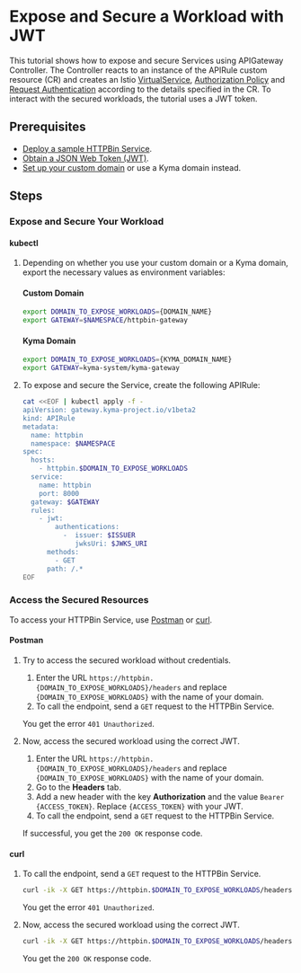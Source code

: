 # Expose and Secure a Workload with JWT

This tutorial shows how to expose and secure Services using APIGateway Controller. The Controller reacts to an instance of the APIRule custom resource (CR) and creates an Istio [VirtualService](https://istio.io/latest/docs/reference/config/networking/virtual-service/), [Authorization Policy](https://istio.io/latest/docs/reference/config/security/authorization-policy/) and [Request Authentication](https://istio.io/latest/docs/reference/config/security/request_authentication/) according to the details specified in the CR. To interact with the secured workloads, the tutorial uses a JWT token.

## Prerequisites

* [Deploy a sample HTTPBin Service](../../01-00-create-workload.md).
* [Obtain a JSON Web Token (JWT)](../01-51-get-jwt.md).
* [Set up your custom domain](../../01-10-setup-custom-domain-for-workload.md) or use a Kyma domain instead.

## Steps

### Expose and Secure Your Workload

#### **kubectl**

1. Depending on whether you use your custom domain or a Kyma domain, export the necessary values as environment variables:
  
    <!-- tabs:start -->
    #### **Custom Domain**
        
    ```bash
    export DOMAIN_TO_EXPOSE_WORKLOADS={DOMAIN_NAME}
    export GATEWAY=$NAMESPACE/httpbin-gateway
    ```
    #### **Kyma Domain**

    ```bash
    export DOMAIN_TO_EXPOSE_WORKLOADS={KYMA_DOMAIN_NAME}
    export GATEWAY=kyma-system/kyma-gateway
    ```
    <!-- tabs:end --> 

2. To expose and secure the Service, create the following APIRule:
    
    ```bash
    cat <<EOF | kubectl apply -f -
    apiVersion: gateway.kyma-project.io/v1beta2
    kind: APIRule
    metadata:
      name: httpbin
      namespace: $NAMESPACE
    spec:
      hosts: 
        - httpbin.$DOMAIN_TO_EXPOSE_WORKLOADS
      service:
        name: httpbin
        port: 8000
      gateway: $GATEWAY
      rules:
        - jwt:
            authentications:
              -  issuer: $ISSUER
                 jwksUri: $JWKS_URI
          methods:
            - GET
          path: /.*
    EOF
    ```

### Access the Secured Resources

To access your HTTPBin Service, use [Postman](https://www.postman.com) or [curl](https://curl.se).

<!-- tabs:start -->
#### **Postman**

1. Try to access the secured workload without credentials.
    1. Enter the URL `https://httpbin.{DOMAIN_TO_EXPOSE_WORKLOADS}/headers` and replace `{DOMAIN_TO_EXPOSE_WORKLOADS}` with the name of your domain. 
    2. To call the endpoint, send a `GET` request to the HTTPBin Service. 

    You get the error `401 Unauthorized`.

2. Now, access the secured workload using the correct JWT.
    1. Enter the URL `https://httpbin.{DOMAIN_TO_EXPOSE_WORKLOADS}/headers` and replace `{DOMAIN_TO_EXPOSE_WORKLOADS}` with the name of your domain. 
    2. Go to the **Headers** tab. 
    3. Add a new header with the key **Authorization** and the value `Bearer {ACCESS_TOKEN}`. Replace `{ACCESS_TOKEN}` with your JWT.
    4. To call the endpoint, send a `GET` request to the HTTPBin Service. 

    If successful, you get the `200 OK` response code.


#### **curl**

1. To call the endpoint, send a `GET` request to the HTTPBin Service.

    ```bash
    curl -ik -X GET https://httpbin.$DOMAIN_TO_EXPOSE_WORKLOADS/headers
    ```
    You get the error `401 Unauthorized`.

2. Now, access the secured workload using the correct JWT.

    ```bash
    curl -ik -X GET https://httpbin.$DOMAIN_TO_EXPOSE_WORKLOADS/headers --header "Authorization:Bearer $ACCESS_TOKEN"
    ```
    You get the `200 OK` response code.
<!-- tabs:end -->